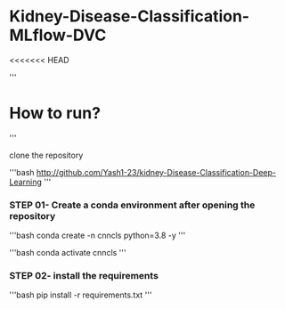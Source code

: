 # Kidney-Disease-Classification-MLflow-DVC
<<<<<<< HEAD


'''
# How to run?
'''

clone the repository

'''bash
http://github.com/Yash1-23/kidney-Disease-Classification-Deep-Learning
'''
### STEP 01- Create a conda environment after opening the repository

'''bash
conda create -n cnncls python=3.8 -y
'''

'''bash
conda activate cnncls
'''






### STEP 02- install the requirements
'''bash
pip install -r requirements.txt
'''

